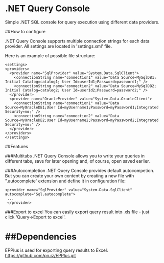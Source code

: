 .NET Query Console
============

Simple .NET SQL console for query execution using different data providers.

##How to configure

.NET Query Console supports multiple connection strings for each data provider.
All settings are located in 'settings.xml' file. 

Here is an example of possible file structure:

  ```
<settings>
  <providers>
    <provider name="SqlProvider" value="System.Data.SqlClient">
      <connectionString name="connection1" value="Data Source=MySqlDB1; Initial Catalog=catalog1; User Id=userId1;Password=password1;" />
      <connectionString name="connection2" value="Data Source=MySqlDB2; Initial Catalog=catalog2; User Id=userId2;Password=password2;" />
    </provider>
    <provider name="OracleProvider" value="System.Data.OracleClient">
      <connectionString name="connection1" value="Data Source=MyOracleDB1;User Id=myUsername1;Password=myPassword1;Integrated Security=no;" />
      <connectionString name="connection2" value="Data Source=MyOracleDB2;User Id=myUsername2;Password=myPassword2;Integrated Security=no;" />
    </provider>
  </providers>
</settings>
  ```
  
##Features

###Multitabs
.NET Query Console allows you to write your queries in different tabs, save for later opening and, of course, open saved earlier. 

###Autocompletion
.NET Query Console provides default autocompetion.
But you can create your own content by creating a new file with ".autocomplete' extension and define 
it in configuration file:
  
  ```
  <provider name="SqlProvider" value="System.Data.SqlClient" autocomplete="Sql.autocomplete">
   ...
   </provider>
  ```
  
###Export to excel
You can easily export query result into .xls file - just click 'Query->Export to excel'.

##Dependencies
============
EPPlus is used for exporting query results to Excel.
https://github.com/pruiz/EPPlus.git
